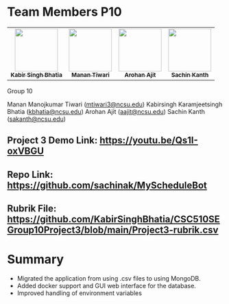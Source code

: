<h1>Team Members P10 </h1>

  <table>
    <tr>
        <td align="center"><a href="https://github.com/KabirSinghBhatia"><img src="https://avatars.githubusercontent.com/u/50238787?v=4" width="100px;" alt=""/><br /><sub><b>Kabir Singh Bhatia</b></sub></a><br /></td>
      <td align="center"><a href="https://github.com/manan-T"><img src="https://avatars.githubusercontent.com/u/56309252?v=4" width="100px;" alt=""/><br /><sub><b>Manan Tiwari</b></sub></a></td>
    <td align="center"><a href="https://github.com/arohanajit"><img src="https://avatars.githubusercontent.com/u/44292004?v=4" width="100px;" alt=""/><br /><sub><b>Arohan Ajit</b></sub></a><br /></td>
      <td align="center"><a href="https://github.com/sachinak"><img src="https://avatars.githubusercontent.com/u/29055768?v=4" width="100px;" alt=""/><br /><sub><b>Sachin Kanth</b></sub></a><br /></td>
    </tr>
  </table>

  Group 10

Manan Manojkumar Tiwari (mtiwari3@ncsu.edu)
Kabirsingh Karamjeetsingh Bhatia (kbhatia@ncsu.edu)
Arohan Ajit (aajit@ncsu.edu)
Sachin Kanth (sakanth@ncsu.edu)

## Project 3 Demo Link: https://youtu.be/Qs1I-oxVBGU
## Repo Link: https://github.com/sachinak/MyScheduleBot
## Rubrik File: https://github.com/KabirSinghBhatia/CSC510SEGroup10Project3/blob/main/Project3-rubrik.csv

# Summary
- Migrated the application from using .csv files to using MongoDB.
- Added docker support and GUI web interface for the database.
- Improved handling of environment variables
